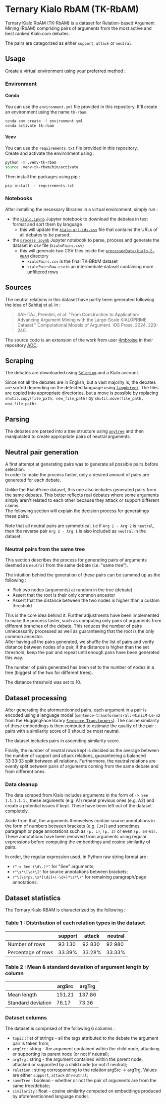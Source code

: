 # Ternary Kialo RbAM (TK-RbAM)

Ternary Kialo RbAM (TK-RbAM) is a dataset for Relation-based Argument Mining (RbAM) comprising pairs of arguments from the most active and best ranked Kialo.com debates.  

The pairs are categorized as either `support`, `attack` or `neutral`.  

## Usage

Create a virtual environment using your preferred method :

### Environment

#### Conda

You can use the `environment.yml` file provided in this repository. It'll create an environment using the name `tk-rbam`.

```sh
conda env create -f environment.yml
conda activate tk-rbam
```

#### Venv

You can use the `requirements.txt` file provided in this repository.  
Create and activate the environment using :

```sh
python -m .venv-tk-rbam
source .venv-tk-rbam/bin/activate
```

Then install the packages using pip :

```sh
pip install -r requirements.txt
```

### Notebooks

After installing the necessary libraries in a virtual environment, simply run :

- the [`kialo.ipynb`](tool/kialo.ipynb) Jupyter notebook to download the debates in text format and sort them by language
  - this will update the [`kialo-url-ids.csv`](rawData/kialo/kialo-url-ids.csv) file that contains the URLs of all debates to be parsed.
- the [`process.ipynb`](processedData/kialo-2-RBAM/process.ipynb) Jupyter notebook to parse, process and generate the dataset in csv file (`kialoPairs.csv`)
  - this will generate two CSV files inside the [`processedData/kialo-2-RBAM`](processedData/kialo-2-RBAM/) directory
    - `kialoPairs.csv` is the final TK-BRbM dataset
    - `kialoPairsRaw.csv` is an intermediate dataset containing more unfiltered rows

## Sources

The neutral relations in this dataset have partly been generated following the idea of Sahitaj et al. in :

> SAHITAJ, Premtim, et al. "From Construction to Application: Advancing Argument Mining with the Large-Scale KIALOPRIME Dataset." Computational Models of Argument. IOS Press, 2024. 229-240.

The source code is an extension of the work from user [4mbroise](https://github.com/4mbroise) in their repository [ADC](https://github.com/4mbroise/ADC).

## Scraping

The debates are downloaded using [`Selenium`](https://www.selenium.dev/) and a Kialo account.  

Since not all the debates are in English, but a vast majority is, the debates are sorted depending on the detected language using [`langdetect`](https://github.com/Mimino666/langdetect). The files are copied into appropriate directories, but a move is possible by replacing `shutil.copy(file_path, new_file_path)` by `shutil.move(file_path, new_file_path)`.  

## Parsing

The debates are parsed into a tree structure using [`anytree`](https://anytree.readthedocs.io/en/latest/) and then manipulated to create appropriate pairs of neutral arguments.

## Neutral pair generation

A first attempt at generating pairs was to generate all possible pairs before selection.  
In order to make the process faster, only a desired amount of pairs are generated for each debate.

Unlike the KialoPrime dataset, this one also includes generated pairs from the same debates. This better reflects real debates where some arguments simply aren't related to each other because they attack or support different claims.  
The following section will explain the decision process for generatings these pairs.  

Note that all neutral pairs are symmetrical, i.e if `Arg 1 - Arg 2` is `neutral`, then the reverse pair `Arg 2 - Arg 1` is also included as `neutral` in the dataset.

### Neutral pairs from the same tree

This section describes the process for generating pairs of arguments deemed as `neutral` from the same debate (i.e. "same tree").

The intuition behind the generation of these pairs can be summed up as the following :

- Pick two nodes (arguments) at random in the tree (debate)
- Assert that the root is their only common ancestor
- Assert that the distance between the two nodes is higher than a custom threshold

This is the core idea behind it. Further adjustments have been implemented to make the process faster, such as computing only pairs of arguments from different branches of the debate. This reduces the number of pairs unnecessarily processed as well as guaranteeing that the root is the only common ancestor.  
After having all the pairs generated, we shuffle the list of pairs and verify distance between nodes of a pair, if the distance is higher than the set threshold, keep the pair and repeat until enough pairs have been generated this way.  

The number of pairs generated has been set to the number of nodes in a tree (biggest of the two for different trees).

The distance threshold was set to 10.

## Dataset processing

After generating the aformentionned pairs, each argument in a pair is encoded using a language model (`sentence-transformers/all-MiniLM-L6-v2` from the HuggingFace library [`Sentence Transformers`](https://www.sbert.net/)). The cosine similarity of these embeddings is then computed to estimate the quality of the pair : pairs with a similarity score of 0 should be most neutral.  

The dataset includes pairs in ascending similarity score.

Finally, the number of neutral rows kept is decided as the average between the number of support and attack relations, guaranteeing a balanced 33:33:33 split between all relations. Furthermore, the neutral relations are evenly split between pairs of arguments coming from the same debate and from different ones.

### Data cleanup

The data scraped from Kialo includes arguments in the form of `-> See 1.1.1.1.1.`, these arguments (e.g. A1) repeat previous ones (e.g. A2) and create a potential issues if kept. These have been left out of the dataset completely.

Aside from that, the arguments themselves contain source annotations in the form of numbers between brackets (e.g. `[34]`) and sometimes paragraph or page annotations such as `(p. i)`, `(p. 3)` or even `(p. 64-65)`. These annotations have been removed from arguments using regular expressions before computing the embeddings and cosine similarity of pairs.

In order, the regular expression used, in Python raw string format are :

- `r"-> See (\d\.)*"` for "See" arguments;
- `r"\s*\[\d+\]"` for source annotations between brackets;
- `r"\(\s*p\.\s*[\di]+(-\d+)*\s*\)"` for remaining paragraph/page annotations.

## Dataset statistics

The Ternary Kialo RBAM is characterized by the following :

### Table 1 : Distribution of each relation types in the dataset

|  | support | attack | neutral |
|-|-|-|-|
| Number of rows | 93 130 | 92 830 | 92 980 |
| Percentage of rows | 33.39% | 33.28% | 33.33% |

### Table 2 : Mean & standard deviation of argument length by column

|  | argSrc | argTrg |
|-|-|-|
| Mean length | 151.21 | 137.86 |
| Standard deviation | 76.17 | 73.36 |

### Dataset columns

The dataset is comprised of the following 6 columns :

- `topic` : list of strings - all the tags attributed to the debate the argument pair is taken from;
- `argSrc` : string - the argument contained within the child node, attacking or supporting its parent node (or not if neutral);
- `argTrg` : string - the argument contained within the parent node, attacked or supported by a child node (or not if neutral);
- `relation` : string corresponding to the relation argSrc -> argTrg. Values are either `support`, `attack` or `neutral`;
- `sameTree` : boolean - whether or not the pair of arguments are from the same tree/debate;
- `similarity` : float - cosine similarity computed on embeddings produced by aforementionned language model.
